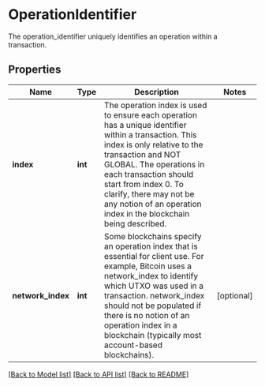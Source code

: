 # OperationIdentifier

The operation_identifier uniquely identifies an operation within a transaction.
## Properties
Name | Type | Description | Notes
------------ | ------------- | ------------- | -------------
**index** | **int** | The operation index is used to ensure each operation has a unique identifier within a transaction. This index is only relative to the transaction and NOT GLOBAL. The operations in each transaction should start from index 0. To clarify, there may not be any notion of an operation index in the blockchain being described. | 
**network_index** | **int** | Some blockchains specify an operation index that is essential for client use. For example, Bitcoin uses a network_index to identify which UTXO was used in a transaction. network_index should not be populated if there is no notion of an operation index in a blockchain (typically most account-based blockchains). | [optional] 

[[Back to Model list]](../README.md#documentation-for-models) [[Back to API list]](../README.md#documentation-for-api-endpoints) [[Back to README]](../README.md)


